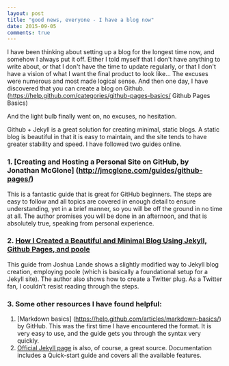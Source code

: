 ```yaml
---
layout: post
title: "good news, everyone - I have a blog now"
date: 2015-09-05
comments: true
---
```


I have been thinking about setting up a blog for the longest time now, and somehow I always put it off. Either I told myself that I don't have anything to write about, or that I don't have the time to update regularly, or that I don't have a vision of what I want the final product to look like... The excuses were numerous and most made logical sense. 
And then one day, I have discovered that you can create a blog on Github.
(https://help.github.com/categories/github-pages-basics/ Github Pages Basics)

And the light bulb finally went on, no excuses, no hesitation. 

Github + Jekyll is a great solution for creating minimal, static blogs. A static blog is beautiful in that it is easy to maintain, and the site tends to have greater stability and speed. 
I have followed two guides online. 

### 1.  [Creating and Hosting a Personal Site on GitHub, by Jonathan McGlone] (http://jmcglone.com/guides/github-pages/) 
This is a fantastic guide that is great for GitHub beginners. The steps are easy to follow and all topics are covered in enough detail to ensure understanding, yet in a brief manner, so you will be off the ground in no time at all. The author promises you will be done in an afternoon, and that is absolutely true, speaking from personal experience.

### 2. [How I Created a Beautiful and Minimal Blog Using Jekyll, Github Pages, and poole](http://joshualande.com/jekyll-github-pages-poole/)
This guide from Joshua Lande shows a slightly modified way to Jekyll blog creation, employing poole (which is basically a foundational setup for a Jekyll site). The author also shows how to create a Twitter plug. As a Twitter fan, I couldn't resist reading  through the steps.

### 3. Some other resources I have found helpful:
  1. [Markdown basics] (https://help.github.com/articles/markdown-basics/) by GitHub. This was the first time I have encountered the format. It is very easy to use, and the guide gets you through the syntax very quickly.
  2. [Official Jekyll page](https://jekyllrb.com/) is also, of course, a great source. Documentation includes a Quick-start guide and covers all the available features. 

